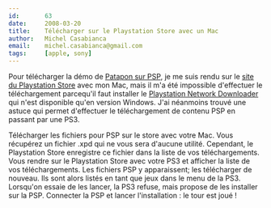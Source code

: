 ```yaml
---
id:       63
date:     2008-03-20
title:    Télécharger sur le Playstation Store avec un Mac
author:   Michel Casabianca
email:    michel.casabianca@gmail.com
tags:     [apple, sony]
---
```


Pour télécharger la démo de [Patapon sur PSP](http://www.gamekult.com/tout/jeux/fiches/J000084833_test.html), je me suis rendu sur le [site du Playstation Store](http://store.playstation.com/) avec mon Mac, mais il m'a été impossible d'effectuer le téléchargement parcequ'il faut installer le [Playstation Network Downloader](https://store.playstation.com/store/instructions.vm) qui n'est disponible qu'en version Windows. J'ai néanmoins trouvé une astuce qui permet d'effectuer le téléchargement de contenu PSP en passant par une PS3.

Télécharger les fichiers pour PSP sur le store avec votre Mac. Vous récupérez un fichier .xpd qui ne vous sera d'aucune utilité. Cependant, le Playstation Store enregistre ce fichier dans la liste de vos téléchargements. Vous rendre sur le Playstation Store avec votre PS3 et afficher la liste de vos téléchargements. Les fichiers PSP y apparaissent; les télécharger de nouveau. Ils sont alors listés en tant que jeux dans le menu de la PS3. Lorsqu'on essaie de les lancer, la PS3 refuse, mais propose de les installer sur la PSP. Connecter la PSP et lancer l'installation : le tour est joué !

